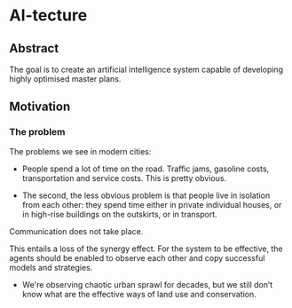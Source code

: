# AI-tecture

## Abstract
The goal is to create an artificial intelligence system capable of developing highly optimised master plans.

## Motivation
### The problem
The problems we see in modern cities:

- People spend a lot of time on the road. Traffic jams, gasoline costs, transportation and service costs. This is pretty obvious.

- The second, the less obvious problem is that people live in isolation from each other: they spend time either in private individual houses, or in high-rise buildings on the outskirts, or in transport. 

Сommunication does not take place.

This entails a loss of the synergy effect. For the system to be effective, the agents should be enabled to observe each other and copy successful models and strategies.

- We're observing chaotic urban sprawl for decades, but we still don’t know what are the effective ways of land use and conservation.

